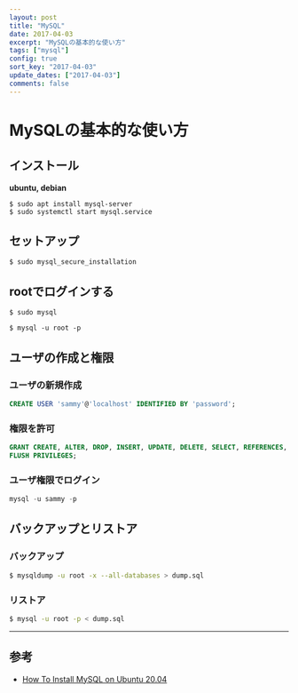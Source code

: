 ```yaml
---
layout: post
title: "MySQL"
date: 2017-04-03
excerpt: "MySQLの基本的な使い方"
tags: ["mysql"]
config: true
sort_key: "2017-04-03"
update_dates: ["2017-04-03"]
comments: false
---
```


# MySQLの基本的な使い方

## インストール
**ubuntu, debian**  
```console
$ sudo apt install mysql-server
$ sudo systemctl start mysql.service
```

## セットアップ
```console
$ sudo mysql_secure_installation
```

## rootでログインする
```console
$ sudo mysql
```

```console
$ mysql -u root -p
```

## ユーザの作成と権限
### ユーザの新規作成
```sql
CREATE USER 'sammy'@'localhost' IDENTIFIED BY 'password';
```
### 権限を許可
```sql
GRANT CREATE, ALTER, DROP, INSERT, UPDATE, DELETE, SELECT, REFERENCES, RELOAD on *.* TO 'sammy'@'localhost' WITH GRANT OPTION;
FLUSH PRIVILEGES;
```
### ユーザ権限でログイン
```sql
mysql -u sammy -p
```

## バックアップとリストア
### バックアップ
```sh
$ mysqldump -u root -x --all-databases > dump.sql
```

### リストア
```sh
$ mysql -u root -p < dump.sql
```

---

## 参考
 - [How To Install MySQL on Ubuntu 20.04](https://www.digitalocean.com/community/tutorials/how-to-install-mysql-on-ubuntu-20-04)